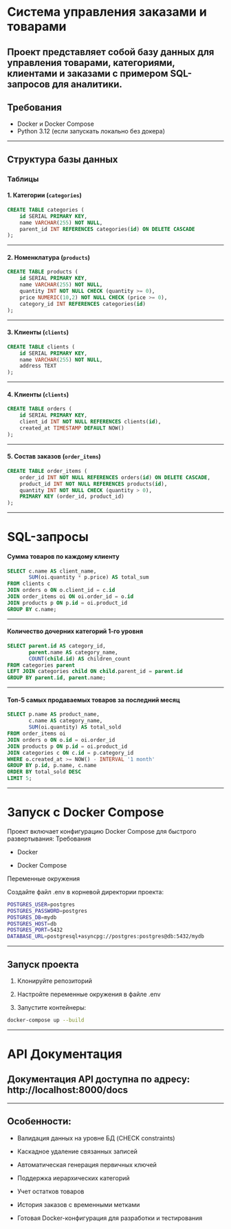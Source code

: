 # Система управления заказами и товарами

Проект представляет собой базу данных для управления товарами, категориями, клиентами и заказами с примером SQL-запросов для аналитики.
---

## Требования

- Docker и Docker Compose  
- Python 3.12 (если запускать локально без докера)

---
## Структура базы данных

### Таблицы

#### 1. Категории (`categories`)
```sql
CREATE TABLE categories (
    id SERIAL PRIMARY KEY,
    name VARCHAR(255) NOT NULL,
    parent_id INT REFERENCES categories(id) ON DELETE CASCADE
);
```
---

#### 2. Номенклатура (`products`)
```sql
CREATE TABLE products (
    id SERIAL PRIMARY KEY,
    name VARCHAR(255) NOT NULL,
    quantity INT NOT NULL CHECK (quantity >= 0),
    price NUMERIC(10,2) NOT NULL CHECK (price >= 0),
    category_id INT REFERENCES categories(id)
);
```
---

#### 3. Клиенты (`clients`)
```sql
CREATE TABLE clients (
    id SERIAL PRIMARY KEY,
    name VARCHAR(255) NOT NULL,
    address TEXT
);
```
---

#### 4. Клиенты (`clients`)
```sql
CREATE TABLE orders (
    id SERIAL PRIMARY KEY,
    client_id INT NOT NULL REFERENCES clients(id),
    created_at TIMESTAMP DEFAULT NOW()
);
```
---

#### 5. Состав заказов (`order_items`)
```sql
CREATE TABLE order_items (
    order_id INT NOT NULL REFERENCES orders(id) ON DELETE CASCADE,
    product_id INT NOT NULL REFERENCES products(id),
    quantity INT NOT NULL CHECK (quantity > 0),
    PRIMARY KEY (order_id, product_id)
);
```
---

# SQL-запросы
#### Сумма товаров по каждому клиенту
```sql
SELECT c.name AS client_name,
       SUM(oi.quantity * p.price) AS total_sum
FROM clients c
JOIN orders o ON o.client_id = c.id
JOIN order_items oi ON oi.order_id = o.id
JOIN products p ON p.id = oi.product_id
GROUP BY c.name;
```
---

#### Количество дочерних категорий 1-го уровня
```sql
SELECT parent.id AS category_id,
       parent.name AS category_name,
       COUNT(child.id) AS children_count
FROM categories parent
LEFT JOIN categories child ON child.parent_id = parent.id
GROUP BY parent.id, parent.name;
```
---

#### Топ-5 самых продаваемых товаров за последний месяц
```sql
SELECT p.name AS product_name,
       c.name AS category_name,
       SUM(oi.quantity) AS total_sold
FROM order_items oi
JOIN orders o ON o.id = oi.order_id
JOIN products p ON p.id = oi.product_id
JOIN categories c ON c.id = p.category_id
WHERE o.created_at >= NOW() - INTERVAL '1 month'
GROUP BY p.id, p.name, c.name
ORDER BY total_sold DESC
LIMIT 5;
```

---

#  Запуск с Docker Compose

Проект включает конфигурацию Docker Compose для быстрого развертывания:
Требования

- Docker

- Docker Compose

Переменные окружения

Создайте файл .env в корневой директории проекта:

```bash
POSTGRES_USER=postgres
POSTGRES_PASSWORD=postgres
POSTGRES_DB=mydb
POSTGRES_HOST=db
POSTGRES_PORT=5432
DATABASE_URL=postgresql+asyncpg://postgres:postgres@db:5432/mydb
```
---

## Запуск проекта

1. Клонируйте репозиторий

2. Настройте переменные окружения в файле .env

3. Запустите контейнеры:

```bash
docker-compose up --build
```

---

# API Документация

## Документация API доступна по адресу: http://localhost:8000/docs

---

## Особенности:

- Валидация данных на уровне БД (CHECK constraints)

-  Каскадное удаление связанных записей

-  Автоматическая генерация первичных ключей

-  Поддержка иерархических категорий

-  Учет остатков товаров

-  История заказов с временными метками

-  Готовая Docker-конфигурация для разработки и тестирования
